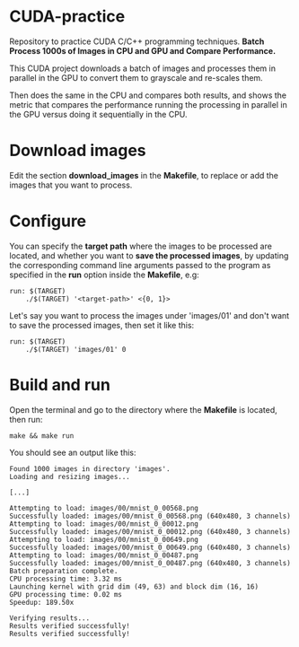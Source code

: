 # CUDA-practice
Repository to practice CUDA C/C++ programming techniques.
**Batch Process 1000s of Images in CPU and GPU and Compare Performance.**

This CUDA project downloads a batch of images and processes them in parallel in the GPU to convert them to grayscale and re-scales them.

Then does the same in the CPU and compares both results, and shows the metric that compares the performance running the processing in parallel in the GPU versus doing it sequentially in the CPU.

# Download images
Edit the section **download_images** in the **Makefile**, to replace or add the images that you want to process.

# Configure
You can specify the **target path** where the images to be processed are located, and whether you want to **save the processed images**, by updating the corresponding command line arguments passed to the program as specified in the **run** option inside the **Makefile**, e.g:
```
run: $(TARGET)
	./$(TARGET) '<target-path>' <{0, 1}>
```
Let's say you want to process the images under 'images/01' and don't want to save the processed images, then set it like this:
```
run: $(TARGET)
	./$(TARGET) 'images/01' 0
```

# Build and run
Open the terminal and go to the directory where the **Makefile** is located, then run:

`make && make run`

You should see an output like this:

```
Found 1000 images in directory 'images'.
Loading and resizing images...

[...]

Attempting to load: images/00/mnist_0_00568.png
Successfully loaded: images/00/mnist_0_00568.png (640x480, 3 channels)
Attempting to load: images/00/mnist_0_00012.png
Successfully loaded: images/00/mnist_0_00012.png (640x480, 3 channels)
Attempting to load: images/00/mnist_0_00649.png
Successfully loaded: images/00/mnist_0_00649.png (640x480, 3 channels)
Attempting to load: images/00/mnist_0_00487.png
Successfully loaded: images/00/mnist_0_00487.png (640x480, 3 channels)
Batch preparation complete.
CPU processing time: 3.32 ms
Launching kernel with grid dim (49, 63) and block dim (16, 16)
GPU processing time: 0.02 ms
Speedup: 189.50x

Verifying results...
Results verified successfully!
Results verified successfully!
```